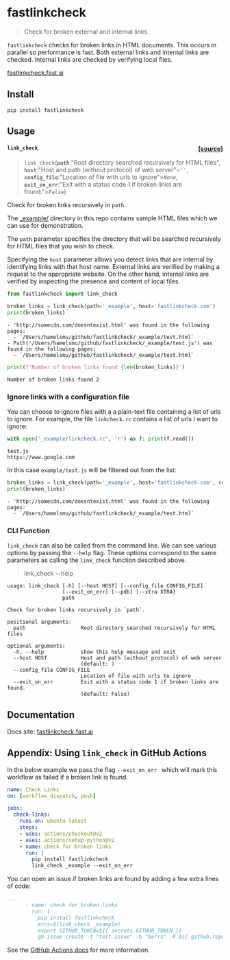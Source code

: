 # fastlinkcheck
> Check for broken external and internal links.


`fastlinkcheck` checks for broken links in HTML documents.  This occurs in parallel so performance is fast.  Both external links and internal links are checked.  Internal links are checked by verifying local files.

[fastlinkcheck.fast.ai](https://fastlinkcheck.fast.ai/)

## Install

`pip install fastlinkcheck`

## Usage


<h4 id="link_check" class="doc_header"><code>link_check</code><a href="https://github.com/fastai/fastlinkcheck/tree/master/fastlinkcheck/linkcheck.py#L83" class="source_link" style="float:right">[source]</a></h4>

> <code>link_check</code>(**`path`**:"Root directory searched recursively for HTML files", **`host`**:"Host and path (without protocol) of web server"=*`''`*, **`config_file`**:"Location of file with urls to ignore"=*`None`*, **`exit_on_err`**:"Exit with a status code 1 if broken links are found."=*`False`*)

Check for broken links recursively in `path`.


The [_example/](https://github.com/fastai/fastlinkcheck/tree/master/_example) directory in this repo contains sample HTML files which we can use for demonstration.  

The `path` parameter specifies the directory that will be searched recursively for HTML files that you wish to check.

Specifying the `host` parameter allows you detect links that are internal by identifying links with that host name. External links are verified by making a request to the appropriate website.  On the other hand, internal links are verified by inspecting the presence and content of local files.  

```python
from fastlinkcheck import link_check

broken_links = link_check(path='_example', host='fastlinkcheck.com')
print(broken_links)
```





    - 'http://somecdn.com/doesntexist.html' was found in the following pages:
      - `/Users/hamelsmu/github/fastlinkcheck/_example/test.html`
    - Path('/Users/hamelsmu/github/fastlinkcheck/_example/test.js') was found in the following pages:
      - `/Users/hamelsmu/github/fastlinkcheck/_example/test.html`


```python
print(f'Number of broken links found {len(broken_links)}')
```

    Number of broken links found 2


### Ignore links with a configuration file

You can choose to ignore files with a a plain-text file containing a list of urls to ignore.  For example, the file `linkcheck.rc` contains a list of urls I want to ignore:

```python
with open('_example/linkcheck.rc', 'r') as f: print(f.read())
```

    test.js
    https://www.google.com
    


In this case `example/test.js` will be filtered out from the list:

```python
broken_links = link_check(path='_example', host='fastlinkcheck.com', config_file='_example/linkcheck.rc')
print(broken_links)
```





    - 'http://somecdn.com/doesntexist.html' was found in the following pages:
      - `/Users/hamelsmu/github/fastlinkcheck/_example/test.html`


### CLI Function

<code>link_check</code> can also be called from the command line.  We can see various options by passing the `--help` flag.  These options correspond to the same parameters as calling the `link_check` function described above.

> link_check --help

```
usage: link_check [-h] [--host HOST] [--config_file CONFIG_FILE]
                  [--exit_on_err] [--pdb] [--xtra XTRA]
                  path

Check for broken links recursively in `path`.

positional arguments:
  path                  Root directory searched recursively for HTML files

optional arguments:
  -h, --help            show this help message and exit
  --host HOST           Host and path (without protocol) of web server
                        (default: )
  --config_file CONFIG_FILE
                        Location of file with urls to ignore
  --exit_on_err         Exit with a status code 1 if broken links are found.
                        (default: False)
```

## Documentation

Docs site: [fastlinkcheck.fast.ai](https://fastlinkcheck.fast.ai/)

## Appendix: Using `link_check` in GitHub Actions


In the below example we pass the flag `--exit_on_err ` which will mark this workflow as failed if a broken link is found.

```yaml
name: Check Links
on: [workflow_dispatch, push]

jobs:
  check-links:
    runs-on: ubuntu-latest
    steps:
    - uses: actions/checkout@v2
    - uses: actions/setup-python@v2
    - name: check for broken links
      run: |
        pip install fastlinkcheck
        link_check _example --exit_on_err 
```

You can open an issue if broken links are found by adding a few extra lines of code:

```yaml
...
      - name: check for broken links
        run: |
          pip install fastlinkcheck
          errs=$(link_check _example)
          export GITHUB_TOKEN=${{ secrets.GITHUB_TOKEN }}
          gh issue create -t "test issue" -b "$errs" -R ${{ github.repository }}
```

See the [GitHub Actions docs](https://docs.github.com/en/free-pro-team@latest/actions) for more information.
